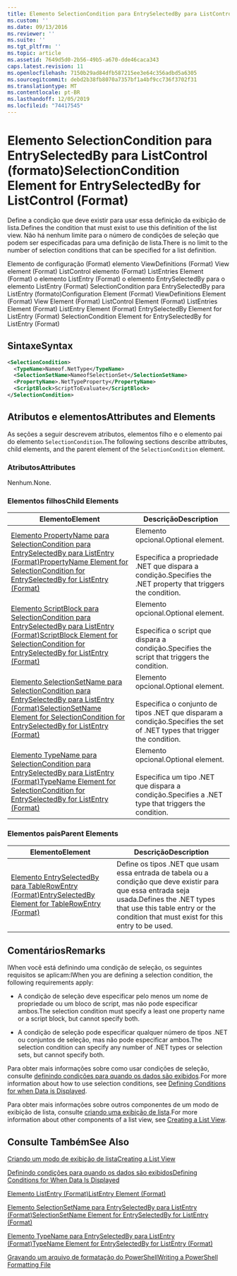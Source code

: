 ```yaml
---
title: Elemento SelectionCondition para EntrySelectedBy para ListControl (Format) | Microsoft Docs
ms.custom: ''
ms.date: 09/13/2016
ms.reviewer: ''
ms.suite: ''
ms.tgt_pltfrm: ''
ms.topic: article
ms.assetid: 7649d5d0-2b56-49b5-a670-dde46caca343
caps.latest.revision: 11
ms.openlocfilehash: 7150b29ad84dfb587215ee3e64c356adbd5a6305
ms.sourcegitcommit: debd2b38fb8070a7357bf1a4bf9cc736f3702f31
ms.translationtype: MT
ms.contentlocale: pt-BR
ms.lasthandoff: 12/05/2019
ms.locfileid: "74417545"
---
```

# <a name="selectioncondition-element-for-entryselectedby-for-listcontrol-format"></a><span data-ttu-id="6a8d5-102">Elemento SelectionCondition para EntrySelectedBy para ListControl (formato)</span><span class="sxs-lookup"><span data-stu-id="6a8d5-102">SelectionCondition Element for EntrySelectedBy for ListControl (Format)</span></span>

<span data-ttu-id="6a8d5-103">Define a condição que deve existir para usar essa definição da exibição de lista.</span><span class="sxs-lookup"><span data-stu-id="6a8d5-103">Defines the condition that must exist to use this definition of the list view.</span></span> <span data-ttu-id="6a8d5-104">Não há nenhum limite para o número de condições de seleção que podem ser especificadas para uma definição de lista.</span><span class="sxs-lookup"><span data-stu-id="6a8d5-104">There is no limit to the number of selection conditions that can be specified for a list definition.</span></span>

<span data-ttu-id="6a8d5-105">Elemento de configuração (Format) elemento ViewDefinitions (Format) View element (Format) ListControl elemento (Format) ListEntries Element (Format) o elemento ListEntry (Format) o elemento EntrySelectedBy para o elemento ListEntry (Format) SelectionCondition para EntrySelectedBy para ListEntry (formato)</span><span class="sxs-lookup"><span data-stu-id="6a8d5-105">Configuration Element (Format) ViewDefinitions Element (Format) View Element (Format) ListControl Element (Format) ListEntries Element (Format) ListEntry Element (Format) EntrySelectedBy Element for ListEntry (Format) SelectionCondition Element for EntrySelectedBy for ListEntry (Format)</span></span>

## <a name="syntax"></a><span data-ttu-id="6a8d5-106">Sintaxe</span><span class="sxs-lookup"><span data-stu-id="6a8d5-106">Syntax</span></span>

```xml
<SelectionCondition>
  <TypeName>Nameof.NetType</TypeName>
  <SelectionSetName>NameofSelectionSet</SelectionSetName>
  <PropertyName>.NetTypeProperty</PropertyName>
  <ScriptBlock>ScriptToEvaluate</ScriptBlock>
</SelectionCondition>
```

## <a name="attributes-and-elements"></a><span data-ttu-id="6a8d5-107">Atributos e elementos</span><span class="sxs-lookup"><span data-stu-id="6a8d5-107">Attributes and Elements</span></span>

<span data-ttu-id="6a8d5-108">As seções a seguir descrevem atributos, elementos filho e o elemento pai do elemento `SelectionCondition`.</span><span class="sxs-lookup"><span data-stu-id="6a8d5-108">The following sections describe attributes, child elements, and the parent element of the `SelectionCondition` element.</span></span>

### <a name="attributes"></a><span data-ttu-id="6a8d5-109">Atributos</span><span class="sxs-lookup"><span data-stu-id="6a8d5-109">Attributes</span></span>

<span data-ttu-id="6a8d5-110">Nenhum.</span><span class="sxs-lookup"><span data-stu-id="6a8d5-110">None.</span></span>

### <a name="child-elements"></a><span data-ttu-id="6a8d5-111">Elementos filhos</span><span class="sxs-lookup"><span data-stu-id="6a8d5-111">Child Elements</span></span>

|<span data-ttu-id="6a8d5-112">Elemento</span><span class="sxs-lookup"><span data-stu-id="6a8d5-112">Element</span></span>|<span data-ttu-id="6a8d5-113">Descrição</span><span class="sxs-lookup"><span data-stu-id="6a8d5-113">Description</span></span>|
|-------------|-----------------|
|[<span data-ttu-id="6a8d5-114">Elemento PropertyName para SelectionCondition para EntrySelectedBy para ListEntry (Format)</span><span class="sxs-lookup"><span data-stu-id="6a8d5-114">PropertyName Element for SelectionCondition for EntrySelectedBy for ListEntry (Format)</span></span>](./propertyname-element-for-selectioncondition-for-entryselectedby-for-listcontrol-format.md)|<span data-ttu-id="6a8d5-115">Elemento opcional.</span><span class="sxs-lookup"><span data-stu-id="6a8d5-115">Optional element.</span></span><br /><br /> <span data-ttu-id="6a8d5-116">Especifica a propriedade .NET que dispara a condição.</span><span class="sxs-lookup"><span data-stu-id="6a8d5-116">Specifies the .NET property that triggers the condition.</span></span>|
|[<span data-ttu-id="6a8d5-117">Elemento ScriptBlock para SelectionCondition para EntrySelectedBy para ListEntry (Format)</span><span class="sxs-lookup"><span data-stu-id="6a8d5-117">ScriptBlock Element for SelectionCondition for EntrySelectedBy for ListEntry (Format)</span></span>](./scriptblock-element-for-selectioncondition-for-entryselectedby-for-listcontrol-format.md)|<span data-ttu-id="6a8d5-118">Elemento opcional.</span><span class="sxs-lookup"><span data-stu-id="6a8d5-118">Optional element.</span></span><br /><br /> <span data-ttu-id="6a8d5-119">Especifica o script que dispara a condição.</span><span class="sxs-lookup"><span data-stu-id="6a8d5-119">Specifies the script that triggers the condition.</span></span>|
|[<span data-ttu-id="6a8d5-120">Elemento SelectionSetName para SelectionCondition para EntrySelectedBy para ListEntry (Format)</span><span class="sxs-lookup"><span data-stu-id="6a8d5-120">SelectionSetName Element for SelectionCondition for EntrySelectedBy for ListEntry (Format)</span></span>](./selectionsetname-element-for-selectioncondition-for-entryselectedby-for-listentry-format.md)|<span data-ttu-id="6a8d5-121">Elemento opcional.</span><span class="sxs-lookup"><span data-stu-id="6a8d5-121">Optional element.</span></span><br /><br /> <span data-ttu-id="6a8d5-122">Especifica o conjunto de tipos .NET que disparam a condição.</span><span class="sxs-lookup"><span data-stu-id="6a8d5-122">Specifies the set of .NET types that trigger the condition.</span></span>|
|[<span data-ttu-id="6a8d5-123">Elemento TypeName para SelectionCondition para EntrySelectedBy para ListEntry (Format)</span><span class="sxs-lookup"><span data-stu-id="6a8d5-123">TypeName Element for SelectionCondition for EntrySelectedBy for ListEntry (Format)</span></span>](./typename-element-for-selectioncondition-for-entryselectedby-for-listcontrol-format.md)|<span data-ttu-id="6a8d5-124">Elemento opcional.</span><span class="sxs-lookup"><span data-stu-id="6a8d5-124">Optional element.</span></span><br /><br /> <span data-ttu-id="6a8d5-125">Especifica um tipo .NET que dispara a condição.</span><span class="sxs-lookup"><span data-stu-id="6a8d5-125">Specifies a .NET type that triggers the condition.</span></span>|

### <a name="parent-elements"></a><span data-ttu-id="6a8d5-126">Elementos pais</span><span class="sxs-lookup"><span data-stu-id="6a8d5-126">Parent Elements</span></span>

|<span data-ttu-id="6a8d5-127">Elemento</span><span class="sxs-lookup"><span data-stu-id="6a8d5-127">Element</span></span>|<span data-ttu-id="6a8d5-128">Descrição</span><span class="sxs-lookup"><span data-stu-id="6a8d5-128">Description</span></span>|
|-------------|-----------------|
|[<span data-ttu-id="6a8d5-129">Elemento EntrySelectedBy para TableRowEntry (Format)</span><span class="sxs-lookup"><span data-stu-id="6a8d5-129">EntrySelectedBy Element for TableRowEntry (Format)</span></span>](./entryselectedby-element-for-tablerowentry-for-tablecontrol-format.md)|<span data-ttu-id="6a8d5-130">Define os tipos .NET que usam essa entrada de tabela ou a condição que deve existir para que essa entrada seja usada.</span><span class="sxs-lookup"><span data-stu-id="6a8d5-130">Defines the .NET types that use this table entry or the condition that must exist for this entry to be used.</span></span>|

## <a name="remarks"></a><span data-ttu-id="6a8d5-131">Comentários</span><span class="sxs-lookup"><span data-stu-id="6a8d5-131">Remarks</span></span>

<span data-ttu-id="6a8d5-132">lWhen você está definindo uma condição de seleção, os seguintes requisitos se aplicam:</span><span class="sxs-lookup"><span data-stu-id="6a8d5-132">lWhen you are defining a selection condition, the following requirements apply:</span></span>

- <span data-ttu-id="6a8d5-133">A condição de seleção deve especificar pelo menos um nome de propriedade ou um bloco de script, mas não pode especificar ambos.</span><span class="sxs-lookup"><span data-stu-id="6a8d5-133">The selection condition must specify a least one property name or a script block, but cannot specify both.</span></span>

- <span data-ttu-id="6a8d5-134">A condição de seleção pode especificar qualquer número de tipos .NET ou conjuntos de seleção, mas não pode especificar ambos.</span><span class="sxs-lookup"><span data-stu-id="6a8d5-134">The selection condition can specify any number of .NET types or selection sets, but cannot specify both.</span></span>

<span data-ttu-id="6a8d5-135">Para obter mais informações sobre como usar condições de seleção, consulte [definindo condições para quando os dados são exibidos](./defining-conditions-for-displaying-data.md).</span><span class="sxs-lookup"><span data-stu-id="6a8d5-135">For more information about how to use selection conditions, see [Defining Conditions for when Data is Displayed](./defining-conditions-for-displaying-data.md).</span></span>

<span data-ttu-id="6a8d5-136">Para obter mais informações sobre outros componentes de um modo de exibição de lista, consulte [criando uma exibição de lista](./creating-a-list-view.md).</span><span class="sxs-lookup"><span data-stu-id="6a8d5-136">For more information about other components of a list view, see [Creating a List View](./creating-a-list-view.md).</span></span>

## <a name="see-also"></a><span data-ttu-id="6a8d5-137">Consulte Também</span><span class="sxs-lookup"><span data-stu-id="6a8d5-137">See Also</span></span>

[<span data-ttu-id="6a8d5-138">Criando um modo de exibição de lista</span><span class="sxs-lookup"><span data-stu-id="6a8d5-138">Creating a List View</span></span>](./creating-a-list-view.md)

[<span data-ttu-id="6a8d5-139">Definindo condições para quando os dados são exibidos</span><span class="sxs-lookup"><span data-stu-id="6a8d5-139">Defining Conditions for When Data Is Displayed</span></span>](./defining-conditions-for-displaying-data.md)

[<span data-ttu-id="6a8d5-140">Elemento ListEntry (Format)</span><span class="sxs-lookup"><span data-stu-id="6a8d5-140">ListEntry Element (Format)</span></span>](./listentry-element-for-listcontrol-format.md)

[<span data-ttu-id="6a8d5-141">Elemento SelectionSetName para EntrySelectedBy para ListEntry (Format)</span><span class="sxs-lookup"><span data-stu-id="6a8d5-141">SelectionSetName Element for EntrySelectedBy for ListEntry (Format)</span></span>](./selectionsetname-element-for-entryselectedby-for-listcontrol-format.md)

[<span data-ttu-id="6a8d5-142">Elemento TypeName para EntrySelectedBy para ListEntry (Format)</span><span class="sxs-lookup"><span data-stu-id="6a8d5-142">TypeName Element for EntrySelectedBy for ListEntry (Format)</span></span>](/powershell/scripting/developer/format/typename-element-for-entryselectedby-for-listcontrol-format)

[<span data-ttu-id="6a8d5-143">Gravando um arquivo de formatação do PowerShell</span><span class="sxs-lookup"><span data-stu-id="6a8d5-143">Writing a PowerShell Formatting File</span></span>](./writing-a-powershell-formatting-file.md)
